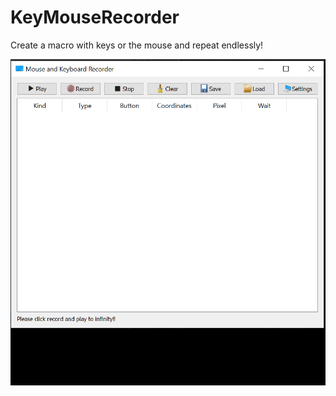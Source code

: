 # KeyMouseRecorder
Create a macro with keys or the mouse and repeat endlessly! 

![](screenshot.gif)

